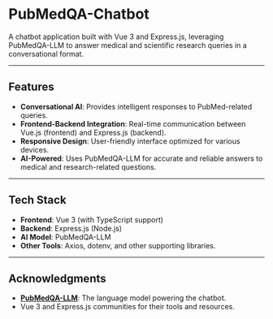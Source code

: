 # PubMedQA-Chatbot

A chatbot application built with Vue 3 and Express.js, leveraging PubMedQA-LLM to answer medical and scientific research queries in a conversational format.

---

## Features

- **Conversational AI**: Provides intelligent responses to PubMed-related queries.
- **Frontend-Backend Integration**: Real-time communication between Vue.js (frontend) and Express.js (backend).
- **Responsive Design**: User-friendly interface optimized for various devices.
- **AI-Powered**: Uses PubMedQA-LLM for accurate and reliable answers to medical and research-related questions.

---

## Tech Stack

- **Frontend**: Vue 3 (with TypeScript support)
- **Backend**: Express.js (Node.js)
- **AI Model**: PubMedQA-LLM
- **Other Tools**: Axios, dotenv, and other supporting libraries.

---

## Acknowledgments

- **[PubMedQA-LLM](https://github.com/ibrahim-chehab/PubMedQA-LLM)**: The language model powering the chatbot.
- Vue 3 and Express.js communities for their tools and resources.
